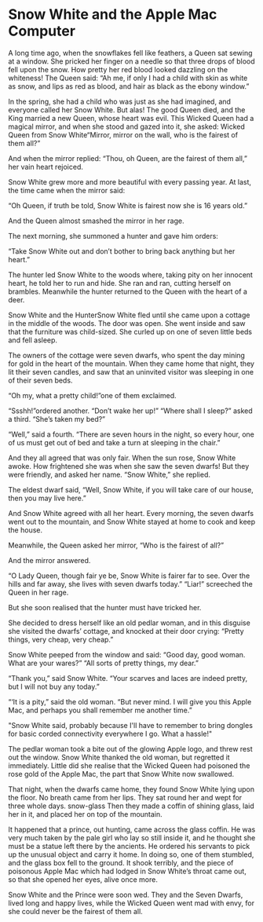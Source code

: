 # Snow White and the Apple Mac Computer

A long time ago, when the snowflakes fell like feathers, a Queen sat sewing at a window. She pricked her finger on a needle so that three drops of blood fell upon the snow. How pretty her red blood looked dazzling on the whiteness! The Queen said: “Ah me, if only I had a child with skin as white as snow, and lips as red as blood, and hair as black as the ebony window.”

In the spring, she had a child who was just as she had imagined, and everyone called her Snow White. But alas! The good Queen died, and the King married a new Queen, whose heart was evil. This Wicked Queen had a magical mirror, and when she stood and gazed into it, she asked: Wicked Queen from Snow White“Mirror, mirror on the wall, who is the fairest of them all?”

And when the mirror replied: “Thou, oh Queen, are the fairest of them all,” her vain heart rejoiced.

Snow White grew more and more beautiful with every passing year. At last, the time came when the mirror said:

“Oh Queen, if truth be told, Snow White is fairest now she is 16 years old.”

And the Queen almost smashed the mirror in her rage.

The next morning, she summoned a hunter and gave him orders:

“Take Snow White out and don’t bother to bring back anything but her heart.”

The hunter led Snow White to the woods where, taking pity on her innocent heart, he told her to run and hide. She ran and ran, cutting herself on brambles. Meanwhile the hunter returned to the Queen with the heart of a deer.

Snow White and the HunterSnow White fled until she came upon a cottage in the middle of the woods. The door was open. She went inside and saw that the furniture was child-sized. She curled up on one of seven little beds and fell asleep.

The owners of the cottage were seven dwarfs, who spent the day mining for gold in the heart of the mountain. When they came home that night, they lit their seven candles, and saw that an uninvited visitor was sleeping in one of their seven beds.

“Oh my, what a pretty child!”one of them exclaimed.

“Ssshh!”ordered another. “Don’t wake her up!”
“Where shall I sleep?” asked a third. “She’s taken my bed?”

“Well,” said a fourth. “There are seven hours in the night, so every hour, one of us must get out of bed and take a turn at sleeping in the chair.”

And they all agreed that was only fair.
When the sun rose, Snow White awoke. How frightened she was when she saw the seven dwarfs! But they were friendly, and asked her name. “Snow White,” she replied.

The eldest dwarf said, “Well, Snow White, if you will take care of our house, then you may live here.”

And Snow White agreed with all her heart. Every morning, the seven dwarfs went out to the mountain, and Snow White stayed at home to cook and keep the house.

Meanwhile, the Queen asked her mirror, “Who is the fairest of all?”

And the mirror answered.

“O Lady Queen, though fair ye be, Snow White is fairer far to see. Over the hills and far away, she lives with seven dwarfs today.”
“Liar!” screeched the Queen in her rage.

But she soon realised that the hunter must have tricked her.

She decided to dress herself like an old pedlar woman, and in this disguise she visited the dwarfs’ cottage, and knocked at their door crying: “Pretty things, very cheap, very cheap.”

Snow White peeped from the window and said: “Good day, good woman. What are your wares?”
“All sorts of pretty things, my dear.”

“Thank you,” said Snow White. “Your scarves and laces are indeed pretty, but I will not buy any today.”

“‘It is a pity,” said the old woman. “But never mind. I will give you this Apple Mac, and perhaps you shall remember me another time.”

"Snow White said, probably because I'll have to remember to bring dongles for basic corded connectivity everywhere I go. What a hassle!"

The pedlar woman took a bite out of the glowing Apple logo, and threw rest out the window. Snow White thanked the old woman, but regretted it immediately. Little did she realise that the Wicked Queen had poisoned the rose gold of the Apple Mac, the part that Snow White now swallowed.

That night, when the dwarfs came home, they found Snow White lying upon the floor. No breath came from her lips. They sat round her and wept for three whole days.
snow-glass
Then they made a coffin of shining glass, laid her in it, and placed her on top of the mountain.

It happened that a prince, out hunting, came across the glass coffin. He was very much taken by the pale girl who lay so still inside it, and he thought she must be a statue left there by the ancients. He ordered his servants to pick up the unusual object and carry it home. In doing so, one of them stumbled, and the glass box fell to the ground. It shook terribly, and the piece of poisonous Apple Mac which had lodged in Snow White’s throat came out, so that she opened her eyes, alive once more.

Snow White and the Prince were soon wed. They and the Seven Dwarfs, lived long and happy lives, while the Wicked Queen went mad with envy, for she could never be the fairest of them all.